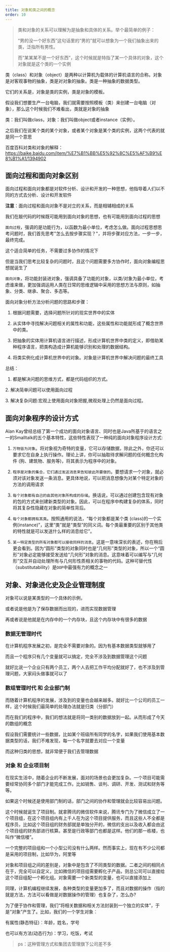 ```yaml
---
title: 对象和类之间的概念
order: 10
---
```


> 类和对象的关系可以理解为是抽象和具体的关系。举个最简单的例子：
>
> “男的没一个好东西”这句话里的“男的”就可以想象为一个我们抽象出来的类，泛指所有男性。
>
> 而“某某某不是一个好东西”，这个时候就是特指了某一个具体的对象，这个对象就是这个类的一个实例

类（class）和对象（object）是两种以计算机为载体的计算机语言的合称。对象是对客观事物的抽象，类是对对象的抽象。类是一种抽象的数据类型。

它们的关系是，对象是类的实例，类是对象的模板。

假设我们想要生产一台电脑，我们就需要按照模板（类）来创建一台电脑（对象），那么这个时候我们不难看出，类就是对象的抽象

类：我们叫做class，对象：我们叫做object或者instance（实例）。

之后我们在说某个类的某个对象，或者某个对象是某个类的实例，这两个代表的就是同一个意思

百度百科对类和对象的解释：<https://baike.baidu.com/item/%E7%B1%BB%E5%92%8C%E5%AF%B9%E8%B1%A1/1394902>

## 面向过程和面向对象区别

面向过程和面向对象都是对软件分析、设计和开发的一种思想，他指导着人们以不同的方式去分析、设计和开发软件

**注意**：面向过程和面向对象不是对立的关系，而是相辅相成的关系

我们在敲代码的时候既可能用到面向对象的思想，也有可能用到面向过程的思想

`面向过程`，强调的是功能行为，以函数为最小单位，考虑怎么做。面向过程思想思考问题时，我们首先思考"怎么去按步骤实现？"，并将步骤对应方法，一步一步，最终完成。

这个适合简单的任务，不需要过多协作的情况下

但是当我们思考比较复杂的问题时，且这个问题需要多方协作时，面向对象编程思想就诞生了

`面向对象`，将功能封装进对象，强调具备了功能的对象，以类/对象为最小单位，考虑谁来做，更加强调运用人类在日常的思维逻辑中采用的思想方法与原则，如抽象、分类、继承、聚合、多态等。

面向对象分析方法分析问题的思路和步骤：

1. 根据问题需要，选择问题所针对的现实世界中的实体

2. 从实体中寻找解决问题相关的属性和功能，这些属性和功能就形成了概念世界中的类。

3. 把抽象的实体用计算机语言进行描述，形成计算机世界中类的定义，即借助某种程序语言，把类构造成计算机能够识别和处理的数据结构。

4. 将类实例化成计算机世界中的对象。对象是计算机世界中解决问题的最终工具

总结：

1. 都是解决问题的思维方式，都是代码组织的方式。

​2. 解决简单问题可以使用面向过程

​3. 解决复杂问题:宏观上使用面向对象把握,微观处理上仍然是面向过程。

## 面向对象程序的设计方式

Alan Kay曾经总结了第一个成功的面向对象语言、同时也是Java所基于的语言之一的Smalltalk的五个基本特性，这些特性表现了一种纯的面向对象程序设计方式:

1. `万物皆为对象`。将对象视为奇特的变量，它可以存储数据，除此之外，你还可以要求它在自身上执行操作。理论上讲，你可以抽取待求解问题的任何概念化构件 (狗、建筑物、服务等)，将其表示为程序中的对象。

2. `程序是对象的集合，它们通过发送消息来告知彼此所要做的`。要想请求一个对象，就必须对该对象发送一条消息。更具体地说，可以把消息想像为对某个特定对象的方法的调用请求

3. `每个对象都有自己的由其他对象所构成的存储`。换话说，可以通过创建包含现有对象的包的方式来创建新类型的对象。因此，可以在程序中构建复杂的体系，同时将其复杂性隐藏在对象的简单性背后。

4. `每个对象都拥有其类`。按照通用的说法，“每个对象都是某个类 (class)的一个实例(instance)”，这里“类”就是“类型”的同义词。每个类最重要的区别于其他类的特性就是可以发送什么样的消息给它”。

5. `某一特定类型的所有对象都可以接收同样的消息`。这是一意味深长的表述，你在稍后更会看到。因为“圆形”类型的对象同时也是“几何形”类型的对象，所以一个“圆形”对象必定能够接受发送给“几何形”对象的消息。这意味着可以编写与“几何形”交互并自动处理所有与几何形性质相关的事物的代码。这种可替代性 （substitutability）是`OOP`中最强有力的概念之一

## 对象、对象进化史及企业管理制度

对象可以说是某类型的一个具体的示例，

或者说是他是为了保存数据而出现的，进而实现数据管理

再或者说是他就是在内存中的一个内存块，且这个内存块中有很多的数据

### 数据无管理时代

在计算机程序发展之初，是完全不需要对象的。因为有基本数据类型就够用了

而且一个程序只有几个变量就可以搞定，完全不涉及到数据管理这个问题

就好比说一个企业只有两个员工，两个人去把工作平均分配就好了，也不涉及到管理问题，大家闷头做事就可以了

### 数组管理时代 和 企业部门制

而随着计算机程序的发展，涉及到的变量也会越来越多。就好比一个公司的员工一样，这个时候我们最简单的处理办法就是归类（分部门）

而在我们的程序中，我们的想法就是将同一类别的数据放到一起。从而形成了今天的数组的概念

假设我们需要统计一些数据，比如某个班级所有同学的名字，如果我们使用基本数据类型的话，我们不难发现，每一个名字就要去对应一个变量

而这种归类的思想，就非常便于我们去管理数据

### 对象 和 企业项目制

在现实生活中，随着企业的不断发展，面对的场景也会更加复杂。一个项目可能需要经常协同多个部门才能完成工作。比如销售、谈判、调研、开发、测试和财务等等。

如果这个时候还是使用部门制的话，部门之间的协作和管理就会比较容易出问题。

这个时候就诞生了项目制。就拿腾讯的微信软件来说，腾讯专门为了微信成立了一个项目组，在这个项目组内有上千人在为这个项目提供服务，而且这些人不全都是程序员，比如这个项目组的财务部就是单独分开的，微信的支出以及收入都会由这个项目组的财务部进行核算。甚至是行政等部门也都是这样。他们的那一栋楼，也叫作“微信楼”。

一个完整的项目组和一个小型公司没有什么两样。然而事实上，现在有不少公司都是采用的项目制，比如华为，阿里等

对象和项目组之间的差别是，对象中是包含了不同类型的数据。二者之间的相同点在于，完全可以自定义，比如微信的项目组需要孵化子产品，则总公司可以直接给这个项目组配一个孵化组。对象需要一个新类型的变量，也可以直接添加上

同理，计算机编程继续发展，各种类型的变量更加多了，而且对数据的操作（指的就是方法，方法可以看做是对数据操作的管理）也复杂了，怎么办?

为了便于协作和管理，我们“将相关数据和相关方法封装到一个独立的实体”，于是“对象”产生了。比如，我们的一个学生对象︰

有属性(静态特征)︰年龄，姓名，学号

也可以有方法(动态行为)：学习，吃饭，考试

> ps：这种管理方式和集团去管理旗下公司差不多
